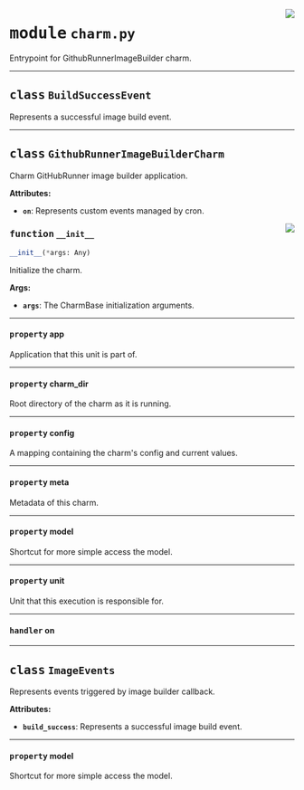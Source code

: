 <!-- markdownlint-disable -->

<a href="../src/charm.py#L0"><img align="right" style="float:right;" src="https://img.shields.io/badge/-source-cccccc?style=flat-square"></a>

# <kbd>module</kbd> `charm.py`
Entrypoint for GithubRunnerImageBuilder charm. 



---

## <kbd>class</kbd> `BuildSuccessEvent`
Represents a successful image build event. 





---

## <kbd>class</kbd> `GithubRunnerImageBuilderCharm`
Charm GitHubRunner image builder application. 



**Attributes:**
 
 - <b>`on`</b>:  Represents custom events managed by cron. 

<a href="../src/charm.py#L45"><img align="right" style="float:right;" src="https://img.shields.io/badge/-source-cccccc?style=flat-square"></a>

### <kbd>function</kbd> `__init__`

```python
__init__(*args: Any)
```

Initialize the charm. 



**Args:**
 
 - <b>`args`</b>:  The CharmBase initialization arguments. 


---

#### <kbd>property</kbd> app

Application that this unit is part of. 

---

#### <kbd>property</kbd> charm_dir

Root directory of the charm as it is running. 

---

#### <kbd>property</kbd> config

A mapping containing the charm's config and current values. 

---

#### <kbd>property</kbd> meta

Metadata of this charm. 

---

#### <kbd>property</kbd> model

Shortcut for more simple access the model. 

---

#### <kbd>property</kbd> unit

Unit that this execution is responsible for. 


---

#### <kbd>handler</kbd> on



---

## <kbd>class</kbd> `ImageEvents`
Represents events triggered by image builder callback. 



**Attributes:**
 
 - <b>`build_success`</b>:  Represents a successful image build event. 


---

#### <kbd>property</kbd> model

Shortcut for more simple access the model. 




